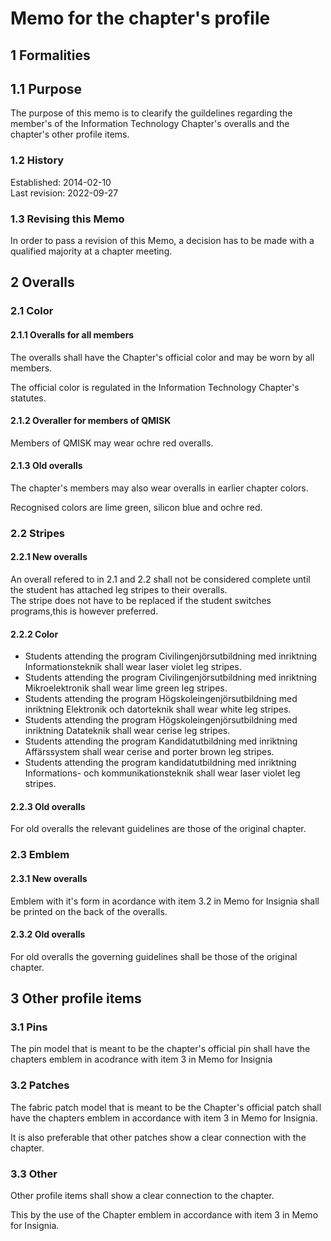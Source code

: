 # Memo for the chapter's profile

## 1 Formalities

## 1.1 Purpose

The purpose of this memo is to clearify the guildelines regarding the member's of the Information Technology Chapter's overalls and the chapter's other profile items.

### 1.2 History

Established: 2014-02-10  
Last revision: 2022-09-27

### 1.3 Revising this Memo

In order to pass a revision of this Memo, a decision has to be made with a qualified majority at a chapter meeting.

## 2 Overalls

### 2.1 Color

#### 2.1.1 Overalls for all members

The overalls shall have the Chapter's official color and may be worn by all members.

The official color is regulated in the Information Technology Chapter's statutes.

#### 2.1.2 Overaller for members of QMISK

Members of QMISK may wear ochre red overalls.

#### 2.1.3 Old overalls

The chapter's members may also wear overalls in earlier chapter colors.

Recognised colors are lime green, silicon blue and ochre red.

### 2.2 Stripes

#### 2.2.1 New overalls

An overall refered to in 2.1 and 2.2 shall not be considered complete until the student has attached leg stripes to their overalls.  
The stripe does not have to be replaced if the student switches programs,this is however preferred.

#### 2.2.2 Color

- Students attending the program Civilingenjörsutbildning med inriktning Informationsteknik shall wear laser violet leg stripes.  
- Students attending the program Civilingenjörsutbildning med inriktning Mikroelektronik shall wear lime green leg stripes.  
- Students attending the program Högskoleingenjörsutbildning med inriktning Elektronik och datorteknik shall wear white leg stripes.  
- Students attending the program Högskoleingenjörsutbildning med inriktning Datateknik shall wear cerise leg stripes.  
- Students attending the program Kandidatutbildning med inriktning Affärssystem shall wear cerise and porter brown leg stripes.  
- Students attending the program kandidatutbildning med inriktning Informations- och kommunikationsteknik shall wear laser violet leg stripes.

#### 2.2.3 Old overalls

For old overalls the relevant guidelines are those of the original chapter.

### 2.3 Emblem

#### 2.3.1 New overalls

Emblem with it's form in acordance with item 3.2 in Memo for Insignia shall be printed on the back of the overalls.

#### 2.3.2 Old overalls

For old overalls the governing guidelines shall be those of the original chapter.

## 3 Other profile items

### 3.1 Pins

The pin model that is meant to be the chapter's official pin shall have the chapters emblem in acodrance with item 3 in Memo for Insignia

### 3.2 Patches

The fabric patch model that is meant to be the Chapter's official patch shall have the chapters emblem in accordance with item 3 in Memo for Insignia.

It is also preferable that other patches show a clear connection with the chapter.

### 3.3 Other

Other profile items shall show a clear connection to the chapter.

This by the use of the Chapter emblem in accordance with item 3 in Memo for Insignia.
